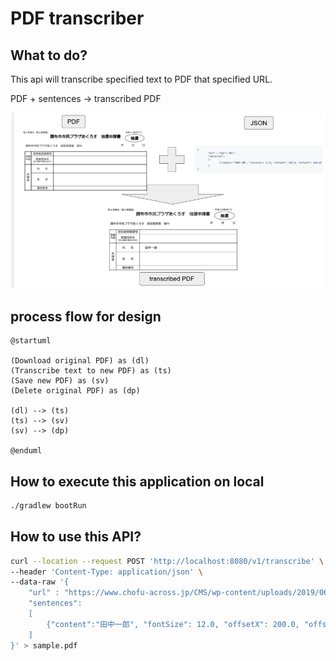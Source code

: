 # PDF transcriber

## What to do?

This api will transcribe specified text to PDF that specified URL.

PDF + sentences -> transcribed PDF

![Image](doc/what_is_doing.png)

## process flow for design

```plantuml
@startuml

(Download original PDF) as (dl)
(Transcribe text to new PDF) as (ts)
(Save new PDF) as (sv)
(Delete original PDF) as (dp)

(dl) --> (ts)
(ts) --> (sv)
(sv) --> (dp)

@enduml
```

## How to execute this application on local

```bash
./gradlew bootRun
```

## How to use this API?

```bash
curl --location --request POST 'http://localhost:8080/v1/transcribe' \
--header 'Content-Type: application/json' \
--data-raw '{
	"url" : "https://www.chofu-across.jp/CMS/wp-content/uploads/2019/06/shinseisho_shisetsu_chusen_r12.pdf",
	"sentences": 
	[
		{"content":"田中一郎", "fontSize": 12.0, "offsetX": 200.0, "offsetY": 660.0}
	]
}' > sample.pdf
```

